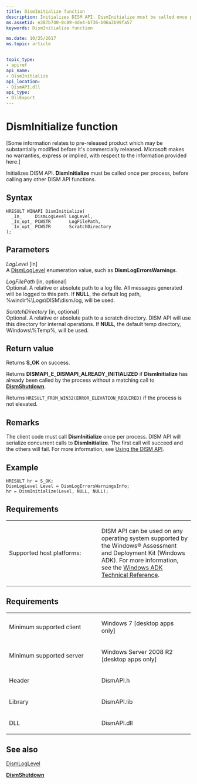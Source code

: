 ```yaml
---
title: DismInitialize function
description: Initializes DISM API. DismInitialize must be called once per process, before calling any other DISM API functions.
ms.assetid: e387b740-8c89-4de4-b736-b06a3b99fa57
keywords: DismInitialize function

ms.date: 10/25/2017
ms.topic: article


topic_type: 
- apiref
api_name: 
- DismInitialize
api_location: 
- DismAPI.dll
api_type: 
- DllExport
---
```


# DismInitialize function


\[Some information relates to pre-released product which may be substantially modified before it's commercially released. Microsoft makes no warranties, express or implied, with respect to the information provided here.\]

Initializes DISM API. **DismInitialize** must be called once per process, before calling any other DISM API functions.

Syntax
---

```
HRESULT WINAPI DismInitialize(
  _In_     DismLogLevel LogLevel,
  _In_opt_ PCWSTR       LogFilePath,
  _In_opt_ PCWSTR       ScratchDirectory
);
```

Parameters
-------

*LogLevel* \[in\]  
A [DismLogLevel](dismloglevel-enumeration.md) enumeration value, such as **DismLogErrorsWarnings**.

*LogFilePath* \[in, optional\]  
Optional. A relative or absolute path to a log file. All messages generated will be logged to this path. If **NULL**, the default log path, %windir%\\Logs\\DISM\\dism.log, will be used.

*ScratchDirectory* \[in, optional\]  
Optional. A relative or absolute path to a scratch directory. DISM API will use this directory for internal operations. If **NULL**, the default temp directory, \\Windows\\%Temp%, will be used.

Return value
---------

Returns **S\_OK** on success.

Returns **DISMAPI\_E\_DISMAPI\_ALREADY\_INITIALIZED** if **DismInitialize** has already been called by the process without a matching call to [**DismShutdown**](dismshutdown-function.md).

Returns `HRESULT_FROM_WIN32(ERROR_ELEVATION_REQUIRED)` if the process is not elevated.

## <span id="Remarks"></span><span id="remarks"></span><span id="REMARKS"></span>Remarks


The client code must call **DismInitialize** once per process. DISM API will serialize concurrent calls to **DismInitialize**. The first call will succeed and the others will fail. For more information, see [Using the DISM API](using-the-dism-api.md).

## <span id="Example"></span><span id="example"></span><span id="EXAMPLE"></span>Example


``` syntax
HRESULT hr = S_OK;
DismLogLevel Level = DismLogErrorsWarningsInfo;
hr = DismInitialize(Level, NULL, NULL);
```

## <span id="Requirements"></span><span id="requirements"></span><span id="REQUIREMENTS"></span>Requirements


<table>
<colgroup>
<col width="50%" />
<col width="50%" />
</colgroup>
<tbody>
<tr class="odd">
<td><p>Supported host platforms:</p></td>
<td><p>DISM API can be used on any operating system supported by the Windows® Assessment and Deployment Kit (Windows ADK). For more information, see the <a href="http://go.microsoft.com/fwlink/?LinkId=206587" data-raw-source="[Windows ADK Technical Reference](http://go.microsoft.com/fwlink/?LinkId=206587)">Windows ADK Technical Reference</a>.</p></td>
</tr>
</tbody>
</table>

 

Requirements
---------

<table>
<colgroup>
<col width="50%" />
<col width="50%" />
</colgroup>
<tbody>
<tr class="odd">
<td><p>Minimum supported client</p></td>
<td><p>Windows 7 [desktop apps only]</p></td>
</tr>
<tr class="even">
<td><p>Minimum supported server</p></td>
<td><p>Windows Server 2008 R2 [desktop apps only]</p></td>
</tr>
<tr class="odd">
<td><p>Header</p></td>
<td>DismAPI.h</td>
</tr>
<tr class="even">
<td><p>Library</p></td>
<td>DismAPI.lib</td>
</tr>
<tr class="odd">
<td><p>DLL</p></td>
<td>DismAPI.dll</td>
</tr>
</tbody>
</table>

## <span id="see_also"></span>See also


[DismLogLevel](dismloglevel-enumeration.md)

[**DismShutdown**](dismshutdown-function.md)

 

 




